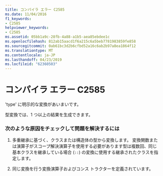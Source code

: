```yaml
---
title: コンパイラ エラー C2585
ms.date: 11/04/2016
f1_keywords:
- C2585
helpviewer_keywords:
- C2585
ms.assetid: 05bb1a9c-28fb-4a88-a1b5-aea85ebdee1c
ms.openlocfilehash: 812ab15aacd1f6a215c6a5beb7781983859fe858
ms.sourcegitcommit: 0ab61bc3d2b6cfbd52a16c6ab2b97a8ea1864f12
ms.translationtype: MT
ms.contentlocale: ja-JP
ms.lasthandoff: 04/23/2019
ms.locfileid: "62360503"
---
```

# <a name="compiler-error-c2585"></a>コンパイラ エラー C2585

'type' に明示的な変換があいまいです。

型変換では、1 つ以上の結果を生成できます。

### <a name="to-fix-by-checking-the-following-possible-causes"></a>次のような原因をチェックして問題を解決するには

1. 多重継承に基づく、クラスまたは構造体の型から変換します。 変換関数または演算子がスコープ解決演算子を使用する必要があります型は複数回、同じ基本クラスを継承している場合 (`::`) の変換に使用する継承されたクラスを指定します。

1. 同じ変換を行う変換演算子およびコンス トラクターを定義されています。
